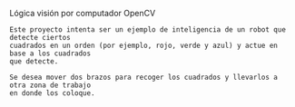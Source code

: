 Lógica visión por computador OpenCV

	Este proyecto intenta ser un ejemplo de inteligencia de un robot que detecte ciertos
	cuadrados en un orden (por ejemplo, rojo, verde y azul) y actue en base a los cuadrados
	que detecte.

	Se desea mover dos brazos para recoger los cuadrados y llevarlos a otra zona de trabajo
	en donde los coloque.